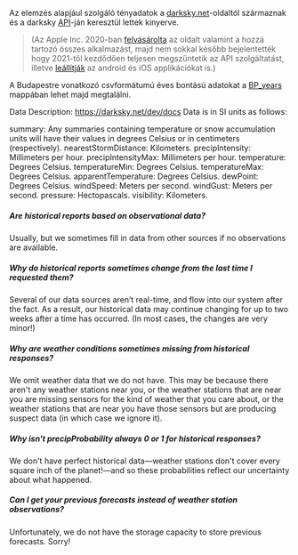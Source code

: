Az elemzés alapjául szolgáló tényadatok a [darksky.net](https://darksky.net/)-oldaltól származnak és a darksky [API](https://darksky.net/dev)-ján keresztül lettek kinyerve.  

> (Az Apple Inc. 2020-ban [felvásárolta](https://edition.cnn.com/2020/03/31/tech/apple-dark-sky/index.html) az oldalt valamint a hozzá tartozó összes alkalmazást, majd nem sokkal később bejelentették hogy 2021-től kezdődően teljesen megszűntetik az API szolgáltatást, illetve [leállítják](https://blog.darksky.net/) az android és iOS applikációkat is.)

A Budapestre vonatkozó csvformátumú éves bontású adatokat a [BP_years](https://github.com/xngst/Budapest_idojaras_2000-2020/tree/main/BP_years) mappában lehet majd megtalálni.  

Data Description:
https://darksky.net/dev/docs
Data is in SI units as follows:

summary: Any summaries containing temperature or snow accumulation units will have their values in degrees Celsius or in centimeters (respectively).
nearestStormDistance: Kilometers.
precipIntensity: Millimeters per hour.
precipIntensityMax: Millimeters per hour.
temperature: Degrees Celsius.
temperatureMin: Degrees Celsius.
temperatureMax: Degrees Celsius.
apparentTemperature: Degrees Celsius.
dewPoint: Degrees Celsius.
windSpeed: Meters per second.
windGust: Meters per second.
pressure: Hectopascals.
visibility: Kilometers.

##### Are historical reports based on observational data?  
Usually, but we sometimes fill in data from other sources if no observations are available.  

##### Why do historical reports sometimes change from the last time I requested them?  
Several of our data sources aren’t real-time, and flow into our system after the fact. As a result, our historical data may continue changing for up to two weeks after a time has occurred. (In most cases, the changes are very minor!)  

##### Why are weather conditions sometimes missing from historical responses?  
We omit weather data that we do not have. This may be because there aren't any weather stations near you, or the weather stations that are near you are missing sensors for the kind of weather that you care about, or the weather stations that are near you have those sensors but are producing suspect data (in which case we ignore it).  

##### Why isn't precipProbability always 0 or 1 for historical responses?  
We don't have perfect historical data—weather stations don't cover every square inch of the planet!—and so these probabilities reflect our uncertainty about what happened.  

##### Can I get your previous forecasts instead of weather station observations?  
Unfortunately, we do not have the storage capacity to store previous forecasts. Sorry!  


